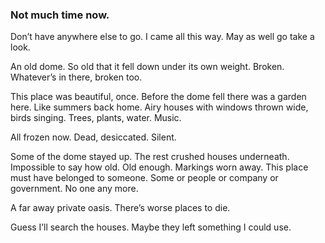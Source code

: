 ### Not much time now. 

Don’t have anywhere else to go. I came all this way. May as well go take a look. 

An old dome. So old that it fell down under its own weight. Broken. Whatever’s in there, broken too. 

This place was beautiful, once. Before the dome fell there was a garden here. Like summers back home. Airy houses with windows thrown wide, birds singing. Trees, plants, water. Music.

All frozen now. Dead, desiccated. Silent. 



Some of the dome stayed up. The rest crushed houses underneath. Impossible to say how old. Old enough. Markings worn away. This place must have belonged to someone. Some or people or company or government.  No one any more.

A far away private oasis. There’s worse places to die. 

Guess I’ll search the houses. Maybe they left something I could use.